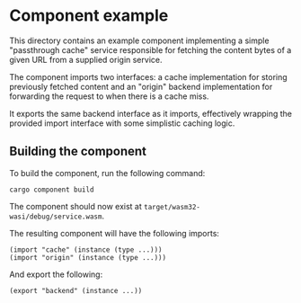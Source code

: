 # Component example

This directory contains an example component implementing a simple "passthrough 
cache" service responsible for fetching the content bytes of a given URL from a 
supplied origin service.

The component imports two interfaces: a cache implementation for storing 
previously fetched content and an "origin" backend implementation for 
forwarding the request to when there is a cache miss.

It exports the same backend interface as it imports, effectively wrapping the 
provided import interface with some simplistic caching logic.

## Building the component

To build the component, run the following command:

```
cargo component build
```

The component should now exist at `target/wasm32-wasi/debug/service.wasm`.

The resulting component will have the following imports:

```wat
(import "cache" (instance (type ...)))
(import "origin" (instance (type ...)))
```

And export the following:

```wat
(export "backend" (instance ...))
```
